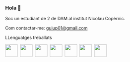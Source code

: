 ### Hola 👋

Soc un estudiant de 2 de DAM al institut Nicolau Copèrnic.

Com contactar-me: guiup01@gmail.com

LLenguatges treballats <br>
<div>
  <img src="https://user-images.githubusercontent.com/99869440/213527192-eaf36ee9-a1e0-4966-9919-cbc689eca638.png" title="" alt="" whidth="" height="40" />&nbsp;
  <img src="https://user-images.githubusercontent.com/99869440/213526735-677d521d-1403-4c81-add0-93e0d7d3bdc0.png" title="" alt="" whidth="" height="40" />&nbsp;
  <img src="https://user-images.githubusercontent.com/99869440/213527937-04932cf4-34fe-41d5-bbde-a12befda9022.png" title="" alt="" whidth="" height="40" />&nbsp;
  <img src="https://user-images.githubusercontent.com/99869440/213527442-61f5deac-a5a9-477e-9e3c-5e46b317e9fe.png" title="" alt="" whidth="" height="40" />&nbsp;
  <img src="https://user-images.githubusercontent.com/99869440/213528226-0b10f4a1-5414-4402-bdea-9318f5d1c7a1.png" title="" alt="" whidth="" height="40" />&nbsp;
  <img src="https://user-images.githubusercontent.com/99869440/213528128-ffee009f-177b-4f73-9551-8dca0951cfe0.png" title="" alt="" whidth="" height="40" />&nbsp;
  <img src="https://user-images.githubusercontent.com/99869440/213527669-b5c5dc76-216b-4da5-8ded-3be1421eb056.png" title="" alt="" whidth="" height="40" />&nbsp;
</div>


<!--
**Guiu-PJ/Guiu-PJ** is a ✨ _special_ ✨ repository because its `README.md` (this file) appears on your GitHub profile.

Here are some ideas to get you started:

- 🔭 I’m currently working on ...
- 🌱 I’m currently learning ...
- 👯 I’m looking to collaborate on ...
- 🤔 I’m looking for help with ...
- 💬 Ask me about ...
- 📫 How to reach me: ...
- 😄 Pronouns: ...
- ⚡ Fun fact: ...
-->
